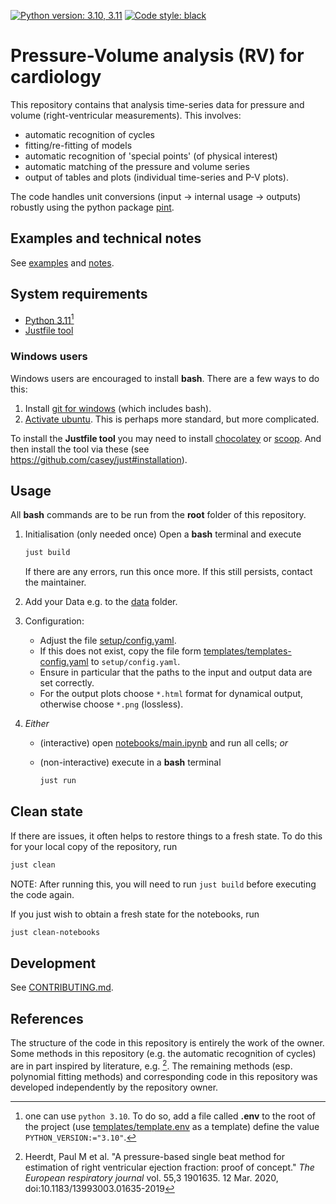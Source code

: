 [![Python version: 3.10, 3.11](https://img.shields.io/badge/python%20version-3.10,%203.11-1464b4.svg)](https://www.python.org)
[![Code style: black](https://img.shields.io/badge/code%20style-black-000000.svg)](https://github.com/psf/black)

# Pressure-Volume analysis (RV) for cardiology #

This repository contains that analysis time-series data for pressure and volume
(right-ventricular measurements). This involves:

- automatic recognition of cycles
- fitting/re-fitting of models
- automatic recognition of 'special points' (of physical interest)
- automatic matching of the pressure and volume series
- output of tables and plots (individual time-series and P-V plots).

The code handles unit conversions (input -> internal usage -> outputs)
robustly using the python package [pint](https://pint.readthedocs.io).

## Examples and technical notes ##

See [examples](examples) and [notes](documentation/README.md).

## System requirements ##

- [Python 3.11](https://www.python.org/downloads)[^pythonversion]
- [Justfile tool](https://github.com/casey/just#installation)

### Windows users ###

Windows users are encouraged to install **bash**.
There are a few ways to do this:

1. Install [git for windows](https://gitforwindows.org) (which includes bash).
2. [Activate ubuntu](https://devblogs.microsoft.com/commandline/bash-on-ubuntu-on-windows-download-now-3).
   This is perhaps more standard, but more complicated.

To install the **Justfile tool** you may need to install
[chocolatey](https://chocolatey.org/install)
or [scoop](https://github.com/ScoopInstaller/Scoop#installation).
And then install the tool via these
(see <https://github.com/casey/just#installation>).

## Usage ##

All **bash** commands are to be run from the **root** folder of this repository.

1. Initialisation (only needed once)
  Open a **bash** terminal and execute

    ```bash
    just build
    ```

    If there are any errors, run this once more.
    If this still persists, contact the maintainer.

2. Add your Data e.g. to the [data](data) folder.

3. Configuration:

    - Adjust the file [setup/config.yaml](setup/config.yaml).
    - If this does not exist, copy the file form [templates/templates-config.yaml](templates/template-config.yaml)
     to `setup/config.yaml`.
    - Ensure in particular that the paths to the input and output data are set correctly.
    - For the output plots choose `*.html` format for dynamical output,
      otherwise choose `*.png` (lossless).

4. _Either_

    - (interactive) open [notebooks/main.ipynb](notebooks/main.ipynb)
      and run all cells; _or_

    - (non-interactive) execute in a **bash** terminal

        ```bash
        just run
        ```

## Clean state ##

If there are issues, it often helps to restore things to a fresh state.
To do this for your local copy of the repository, run

```bash
just clean
```

NOTE: After running this, you will need to run `just build` before executing the code again.

If you just wish to obtain a fresh state for the notebooks, run

```bash
just clean-notebooks
```

## Development ##

See [CONTRIBUTING.md](CONTRIBUTING.md).

## References ##

The structure of the code in this repository is entirely the work of the owner.
Some methods in this repository (e.g. the automatic recognition of cycles)
are in part inspired by literature, e.g. [^Heerdt2019].
The remaining methods (esp. polynomial fitting methods)
and corresponding code in this repository
was developed independently by the repository owner.

[^pythonversion]: one can use `python 3.10`.
To do so, add a file called **.env** to the root of the project
(use [templates/template.env](templates/template.env) as a template)
define the value `PYTHON_VERSION:="3.10"`.

[^Heerdt2019]: Heerdt, Paul M et al. "A pressure-based single beat method for estimation of right ventricular ejection fraction: proof of concept." _The European respiratory journal_ vol. 55,3 1901635. 12 Mar. 2020, doi:10.1183/13993003.01635-2019

